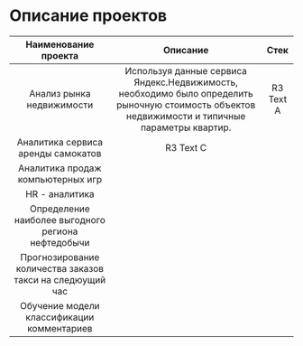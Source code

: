  # Описание проектов
<table>
    <thead>
        <tr>
            <th>Наименование проекта</th>
            <th>Описание</th>
            <th>Стек</th>
        </tr>
    </thead>
    <tbody>
        <tr>
            <td rowspan=1 align="center">Анализ рынка недвижимости</td>
            <td rowspan=1 align="center">Используя данные сервиса Яндекс.Недвижимость, 
             необходимо было определить рыночную стоимость объектов недвижимости и типичные параметры квартир.</td>
            <td align="center">R3 Text A</td>
        </tr>
        <tr>
            <td rowspan=1 align="center">Аналитика сервиса аренды самокатов</td>
            <td align="center">R3 Text C</td>
        </tr>
        <tr>
            <td align="center">Аналитика продаж компьютерных игр</td>
        </tr>
        <tr>
            <td align="center">HR - аналитика</td>
        </tr>
        <tr>
            <td align="center">Определение наиболее выгодного региона нефтедобычи</td>
        </tr>
        <tr>
            <td align="center">Прогнозирование количества заказов такси на следюущий час</td>
        </tr>
        <tr>
            <td align="center">Обучение модели классификации комментариев</td>
        </tr>
    </tbody>
</table>
